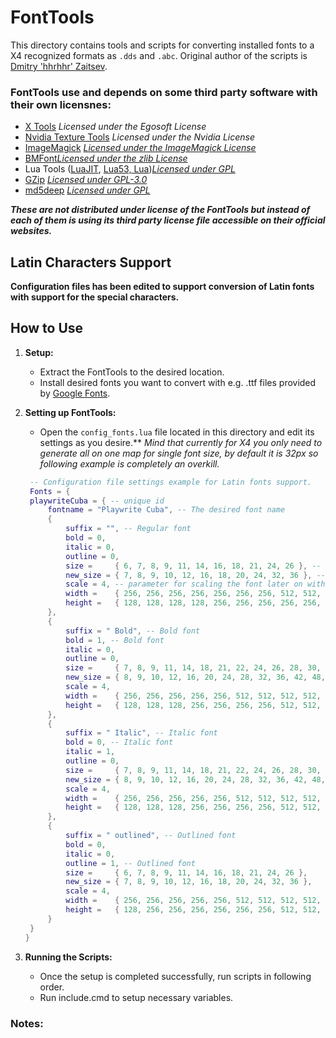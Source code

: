 
# FontTools

This directory contains tools and scripts for converting installed fonts to a X4 recognized formats as `.dds` and `.abc`.
Original author of the scripts is [Dmitry 'hhrhhr' Zaitsev](https://github.com/hhrhhr/Lua-utils-for-X-Rebirth/commits?author=hhrhhr).

### FontTools use and depends on some third party software with their own licensnes:

- [X Tools](https://www.egosoft.com/download/x4/bonus_en.php) *Licensed under the Egosoft License*
- [Nvidia Texture Tools](https://developer.nvidia.com/texture-tools-exporter) *Licensed under the Nvidia License*
- [ImageMagick](https://imagemagick.org/script/develop.php)
 [*Licensed under the ImageMagick License*](https://imagemagick.org/script/license.php)
- [BMFont](https://www.angelcode.com/products/bmfont/)[*Licensed under the zlib License*](https://www.zlib.net/zlib_license.html)
- Lua Tools ([LuaJIT](https://luajit.org/), [Lua53, Lua](https://www.lua.org/download.html))[*Licensed under GPL*](https://www.lua.org/license.html)
- [GZip](https://www.gnu.org/software/gzip/) [*Licensed under GPL-3.0*](https://www.gnu.org/licenses/gpl-3.0.html)
- [md5deep](https://md5deep.sourceforge.net/) [*Licensed under GPL*](https://github.com/jessek/hashdeep/blob/master/COPYING)

***These are not distributed under license of the FontTools but instead of each of them is using its third party license file accessible on their official websites.***

## Latin Characters Support

**Configuration files has been edited to support conversion of Latin fonts with support for the  special characters.**

## How to Use

1. **Setup:**
   - Extract the FontTools to the desired location.
   - Install desired fonts you want to convert with e.g. .ttf files provided by [Google Fonts](https://fonts.google.com/).

2. **Setting up FontTools:**
   - Open  the `config_fonts.lua` file located in this directory and edit its settings as you desire.** *Mind that currently for X4 you only need to generate all on one map for single font size, by default it is 32px so following example is completely an overkill.*
   ```lua
    -- Configuration file settings example for Latin fonts support.
    Fonts = {
    playwriteCuba = { -- unique id
        fontname = "Playwrite Cuba", -- The desired font name
        {
            suffix = "", -- Regular font
            bold = 0,
            italic = 0,
            outline = 0,
            size =     { 6, 7, 8, 9, 11, 14, 16, 18, 21, 24, 26 }, -- native font sizes
            new_size = { 7, 8, 9, 10, 12, 16, 18, 20, 24, 32, 36 }, -- desired font size, for X4 keep it around 32-55 
            scale = 4, -- parameter for scaling the font later on with better method (use 4, 8 or 16).
            width =    { 256, 256, 256, 256, 256, 256, 256, 512, 512, 512, 512 }, -- texture map width
            height =   { 128, 128, 128, 128, 256, 256, 256, 256, 256, 512, 512 } -- texture map height
        },
        {
            suffix = " Bold", -- Bold font
            bold = 1, -- Bold font
            italic = 0,
            outline = 0,
            size =     { 7, 8, 9, 11, 14, 18, 21, 22, 24, 26, 28, 30, 72 },
            new_size = { 8, 9, 10, 12, 16, 20, 24, 28, 32, 36, 42, 48, 81 },
            scale = 4,
            width =    { 256, 256, 256, 256, 256, 512, 512, 512, 512, 512, 512, 512, 1024 },
            height =   { 128, 128, 128, 256, 256, 256, 256, 512, 512, 512, 512, 512, 1024 }
        },
        {
            suffix = " Italic", -- Italic font
            bold = 0, -- Italic font
            italic = 1,
            outline = 0,
            size =     { 7, 8, 9, 11, 14, 18, 21, 22, 24, 26, 28, 30, 72 },
            new_size = { 8, 9, 10, 12, 16, 20, 24, 28, 32, 36, 42, 48, 81 },
            scale = 4,
            width =    { 256, 256, 256, 256, 256, 512, 512, 512, 512, 512, 512, 512, 1024 },
            height =   { 128, 128, 128, 256, 256, 256, 256, 512, 512, 512, 512, 512, 1024 }
        },
        {
            suffix = " outlined", -- Outlined font
            bold = 0,
            italic = 0,
            outline = 1, -- Outlined font
            size =     { 6, 7, 8, 9, 11, 14, 16, 18, 21, 24, 26 },
            new_size = { 7, 8, 9, 10, 12, 16, 18, 20, 24, 32, 36 },
            scale = 4,
            width =    { 256, 256, 256, 256, 256, 512, 512, 512, 512, 512, 1024 },
            height =   { 128, 256, 256, 256, 256, 256, 256, 512, 512, 512, 512 }
        }
    }
   }
   ```
   
3. **Running the Scripts:**
   - Once the setup is completed successfully, run scripts in following order.
   - Run include.cmd to setup necessary variables.
  

### Notes:
